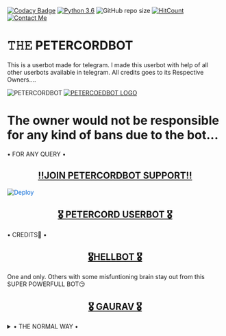 [![Codacy Badge](https://app.codacy.com/project/badge/Grade/3e6d2534fcb749818ae796dea3bdf34e)](https://www.codacy.com/gh/IlhamMansiez/PETERCORDBOT/dashboard?utm_source=github.com&amp;utm_medium=referral&amp;utm_content=IlhamMansiez/PETERCORDBOT&amp;utm_campaign=Badge_Grade)
[![Python 3.6](https://img.shields.io/badge/Python-3.6%20or%20newer-blue.svg)](https://www.python.org/downloads/release/python-360/)
![GitHub repo size](https://img.shields.io/github/repo-size/IlhamMansiez/PETERCORDBOT)
[![HitCount](http://hits.dwyl.com/IlhamMansiez/PETERCORDBOT.svg)](http://hits.dwyl.com/IlhamMansiez/PETERCORDBOT)
[![Contact Me](https://img.shields.io/badge/Telegram-Contact%20Me-informational)](https://t.me/diemmmmmmmmmm)



# 𝚃𝙷𝙴 PETERCORDBOT
This is a userbot made for telegram. I made this userbot with help of all other userbots available in telegram. All credits goes to its Respective Owners....

![PETERCORDBOT](https://t.me/diemmmmmmmmmm)
[![PETERCOEDBOT LOGO](https://telegra.ph/file/b52e42266a323cbe9f849.jpg)](https://t.me/TEAMSquadUserbotSupport)


# The owner would not be responsible for any kind of bans due to the bot...


 • FOR ANY QUERY •
<h2 align="center"> <a href="https://t.me/TEAMSquadUserbotSupport">‼️JOIN PETERCORDBOT SUPPORT‼️</a></h2>




<a href="https://heroku.com/deploy?template=https://github.com/IlhamMansiez/PETERCORDBOT" rel="nofollow" style="background-color: initial; box-sizing: border-box; color: #0366d6; text-decoration-line: none;"><img alt="Deploy" data-canonical-src="https://www.herokucdn.com/deploy/button.svg" src="https://camo.githubusercontent.com/83b0e95b38892b49184e07ad572c94c8038323fb/68747470733a2f2f7777772e6865726f6b7563646e2e636f6d2f6465706c6f792f627574746f6e2e737667" style="border-style: none; box-sizing: initial; max-width: 100%;" /></a></div>

<h2 align="center"> <a href="https://github.com/IlhamMansiez/THE-PETERCORD">🎖 PETERCORD USERBOT 🎖</a></h2>

  <summary> • CREDITS👀 • </summary>
<h2 align="center"> <a href="https://github.com/HellBoy-OP/HellBot">🎖HELLBOT 🎖</a></h2>
 One and only. Others with some misfuntioning brain stay out from this SUPER POWERFULL BOT😏

<h2 align="center"> <a href="https://github.com/iisgaurav">🎖 GAURAV 🎖</a></h2>

</details>

<details>

  <summary> • THE NORMAL WAY • </summary>

Simply clone the repository and run the main file:
```sh
git clone https://github.com/IlhamMansiez/PETERCORDBOT
cd PETERCORDBOT
virtualenv -p /usr/bin/python3 venv
. ./venv/bin/activate
pip install -r requirements.txt
# <Create local_config.py with variables as given below>
python3 -m userbot
```

An example `local_config.py` file could be:

**Not All of the variables are mandatory**

__The Userbot should work by setting only the first two variables__

```python3
from heroku_config import Var

class Development(Var):
  APP_ID = 6
  API_HASH = "eb06d4abfb49dc3eeb1aeb98ae0f581e"
```





  <summary> • UNIBORG CONFIGURATION • </summary>

The UniBorg Config is situated in `userbot/uniborgConfig.py`.

**Heroku Configuration**
Simply just leave the Config as it is.

**Local Configuration**
Fortunately there are no Mandatory vars for the UniBorg Support Config.



  <summary> • MANDATORY VARS • </summary>

- Only two of the environment variables are mandatory.
- This is because of `telethon.errors.rpc_error_list.ApiIdPublishedFloodError`
    - `APP_ID`:   You can get this value from https://my.telegram.org
    - `API_HASH`:   You can get this value from https://my.telegram.org
- The userbot will not work without setting the mandatory vars.






  <summary> • LICENSE • </summary>

![](https://www.gnu.org/graphics/gplv3-or-later.png)

Copyright (C) 2021 PETERCORD

Poject [PETERCORDBOT](https://github.com/IlhamMansiez/PETERCORDBOT) is free software: you can redistribute it and/or modify

it under the terms of the GNU General Public License as published by

the Free Software Foundation, either version 3 of the License, or

(at your option) any later version.

This program is distributed in the hope that it will be useful,

but WITHOUT ANY WARRANTY; without even the implied warranty of

MERCHANTABILITY or FITNESS FOR A PARTICULAR PURPOSE.  See the

GNU General Public License for more details.

You should have received a copy of the GNU General Public License

along with this program. If not, see <https://www.gnu.org/licenses/>.

</details>
